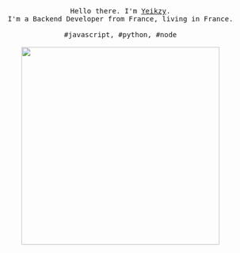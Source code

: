 <p align="center">
  <br>
  <br>
  <br>
  <samp>Hello there. I'm <a href="https://twitter.com/yeikzy">Yeikzy</a>.<br> I'm a Backend Developer from France, living in France.<br><br>#javascript, #python, #node</samp>
  <br>
  <br>
  <img src="https://github.com/Yeikzy/ReadmeSave/blob/main/.github/workflows/Reiki2-removebg-preview.png" width="400" />
</p>
